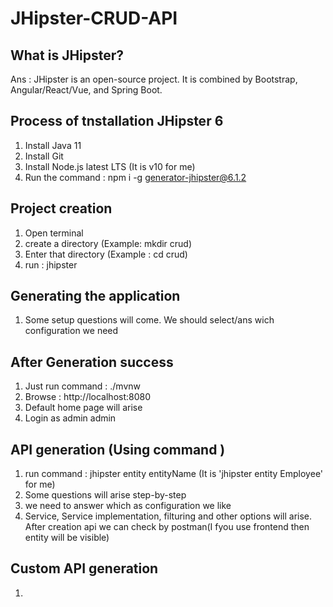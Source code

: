 # JHipster-CRUD-API

## What is JHipster?

Ans : JHipster is an open-source project. It is combined by Bootstrap, Angular/React/Vue, and Spring Boot.

## Process of tnstallation JHipster 6

1. Install Java 11
2. Install Git
3. Install Node.js latest LTS (It is v10 for me)
4. Run the command : npm i -g generator-jhipster@6.1.2

## Project creation

1. Open terminal
2. create a directory (Example: mkdir crud)
3. Enter that directory (Example : cd crud)
4. run : jhipster

## Generating the application

1. Some setup questions will come. We should select/ans wich configuration we need

## After Generation success

1. Just run command : ./mvnw
2. Browse : http://localhost:8080
3. Default home page will arise
4. Login as admin admin

## API generation (Using command )

1. run command : jhipster entity entityName (It is 'jhipster entity Employee' for me)
2. Some questions will arise step-by-step
3. we need to answer which as configuration we like
4. Service, Service implementation, filturing and other options will arise. After creation api we can check by postman(I fyou use frontend then entity will be visible)

## Custom API generation 
1. 
